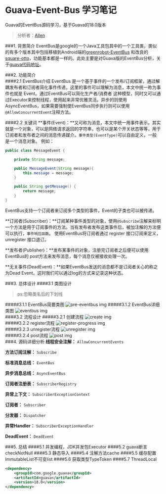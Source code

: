 # Guava-Event-Bus 学习笔记
Guava的EventBus源码学习，基于Guava的18.0版本
> 分析者：[Allen](https://github.com/qq291462491)
		
###1. 背景简介
EventBus是google的一个Java工具包其中的一个工具类，类似的有多个版本其中包括移植到Android端的[greenrobot-EventBus](https://github.com/greenrobot/EventBus)
和改良的[square-otto](https://github.com/square/otto)，功能基本都是一样的。此处主要是对Guava版的EventBus分析，关于[guava代码地址](https://github.com/google/guava)。

###2. 功能简介     
####2.1 EventBus介绍
EventBus 是一个基于事件的一个发布/订阅框架，通过解耦发布者和订阅者简化事件传递，这里的事件可以理解为消息，本文中统一称为事件也就是 Event。通过EventBus可以简化生产者/消费者
这种模型，同时又可以通过Executor来控制线程，使用起来非常优雅灵活。异步的则使用AsyncEventBus，如果需要强制使EventBus同步执行则可以使用`@AllowConcurrentEvent`注释方法。

####2.2 关键词
**事件(Event)：**又可称为消息，本文中统一用事件表示。其实就是一个对象，可以是网络请求返回的字符串，也可以是某个开关状态等等，用于订阅者和发布者之间的消息传递媒介。`事件类型(EventType)`可以自由定义，一般是一个消息对象。
例如：
```java
public class MessageEvent {

    private String message;

    public MessageEvent(String message){
        this.message = message;
    }

    public String getMessage() {
        return message;
    }
}
```
EventBus支持一个订阅者来订阅多个类型的事件，Event的子类也可以被传递。  

**订阅者(Subscriber)：**订阅某种事件类型的对象，使用`@Subscribe`注解来标明一个方法是用于订阅事件的方法。当有发布者发布这类事件后，被加注解的方法便可以执行，`事件响应函数`。
使用EventBus将订阅者通过 register 接口订阅来定义，unregister 接口退订。  

**发布者(Publisher)：**发布某事件的对象，注册完订阅者之后便可以使用EventBus的 post方法来发布消息，每个消息仅被接收处理一次。 

**无关事件(DeadEvent)：**如果EventBus发送的消息都不是订阅者关心的称之为Dead Event，这时我们可以通过log的方式来记录这种状态。

###3. 总体设计
####3.1 类图设计
> ps:忽略类名后的下划线     

#####3.1.1 EventBus简要类图
![pre-eventbus img](res/pre-eventBus.png) 
#####3.1.2 EventBus详细类图
![eventbus img](res/EventBusDiagram.png)  
####3.2 流程设计
#####3.2.1 创建流程
![create img](res/create.png )  
#####3.2.2 register流程
![register-progress img](res/register-progress.png)  
#####3.2.3 unregister流程
![unregister img](res/unregister.png)  
#####3.2.4 post流程
![post img](res/post.png)  
###4. 源码详细分析
**线程安全注解：** `AllowConcurrentEvents`      

**方法订阅注解：** `Subscribe`

**标准消息总线：** `EventBus`

**异步消息总线：** `AsyncEventBus`

**订阅者注册表：** `SubscriberRegistry`

**异常上下文：** `SubscriberExceptionContext`

**订阅者：** `Subscriber`

**分发器：** `Dispatcher`

**异常Handler：** `SubscriberExceptionHandler`

**DeadEvent：** `DeadEvent`


###5. 总结
####5.1 并发编程，JDK并发包Executor
####5.2 guava断言checkNotNull
####5.3 静态导入
####5.4 注解方法cache
####5.5 缓存配置ImmutableList不可变list
####5.6 获取类型TypeToken
####5.7 ThreadLocal


```xml 
<dependency>
	<groupId>com.google.guava</groupId>
	<artifactId>guava</artifactId>
	<version>18.0</version>
</dependency>
```	